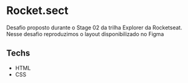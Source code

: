 
# Rocket.sect

Desafio proposto durante o Stage 02 da trilha Explorer da Rocketseat.
Nesse desafio reproduzimos o layout disponibilizado no Figma


## Techs

- HTML
- CSS

